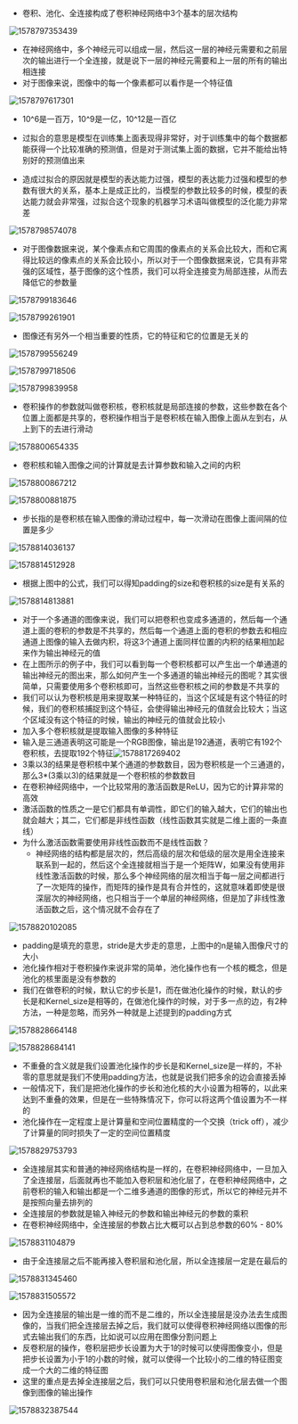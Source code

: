 - 卷积、池化、全连接构成了卷积神经网络中3个基本的层次结构

![1578797353439](assets/1578797353439.png)

- 在神经网络中，多个神经元可以组成一层，然后这一层的神经元需要和之前层次的输出进行一个全连接，就是说下一层的神经元需要和上一层的所有的输出相连接
- 对于图像来说，图像中的每一个像素都可以看作是一个特征值

![1578797617301](assets/1578797617301.png)

- 10^6是一百万，10^9是一亿，10^12是一百亿

- 过拟合的意思是模型在训练集上面表现得非常好，对于训练集中的每个数据都能获得一个比较准确的预测值，但是对于测试集上面的数据，它并不能给出特别好的预测值出来

- 造成过拟合的原因就是模型的表达能力过强，模型的表达能力过强和模型的参数有很大的关系，基本上是成正比的，当模型的参数比较多的时候，模型的表达能力就会非常强，过拟合这个现象的机器学习术语叫做模型的泛化能力非常差

![1578798574078](assets/1578798574078.png)

- 对于图像数据来说，某个像素点和它周围的像素点的关系会比较大，而和它离得比较远的像素点的关系会比较小，所以对于一个图像数据来说，它具有非常强的区域性，基于图像的这个性质，我们可以将全连接变为局部连接，从而去降低它的参数量

![1578799183646](assets/1578799183646.png)

![1578799261901](assets/1578799261901.png)

- 图像还有另外一个相当重要的性质，它的特征和它的位置是无关的

![1578799556249](assets/1578799556249.png)

![1578799718506](assets/1578799718506.png)

![1578799839958](assets/1578799839958.png)

- 卷积操作的参数就叫做卷积核，卷积核就是局部连接的参数，这些参数在各个位置上面都是共享的，卷积操作相当于是卷积核在输入图像上面从左到右，从上到下的去进行滑动

![1578800654335](assets/1578800654335.png)

- 卷积核和输入图像之间的计算就是去计算参数和输入之间的内积

![1578800867212](assets/1578800867212.png)

![1578800881875](assets/1578800881875.png)

- 步长指的是卷积核在输入图像的滑动过程中，每一次滑动在图像上面间隔的位置是多少

![1578814036137](assets/1578814036137.png)

![1578814512928](assets/1578814512928.png)

- 根据上图中的公式，我们可以得知padding的size和卷积核的size是有关系的

![1578814813881](assets/1578814813881.png)

- 对于一个多通道的图像来说，我们可以把卷积也变成多通道的，然后每一个通道上面的卷积的参数是不共享的，然后每一个通道上面的卷积的参数去和相应通道上图像的输入去做内积，将这3个通道上面同样位置的内积的结果相加起来作为输出神经元的值
- 在上图所示的例子中，我们可以看到每一个卷积核都可以产生出一个单通道的输出神经元的图出来，那么如何产生一个多通道的输出神经元的图呢？其实很简单，只需要使用多个卷积核即可，当然这些卷积核之间的参数是不共享的
- 我们可以认为卷积核是用来提取某一种特征的，当这个区域是有这个特征的时候，我们的卷积核捕捉到这个特征，会使得输出神经元的值就会比较大；当这个区域没有这个特征的时候，输出的神经元的值就会比较小
- 加入多个卷积核就是提取输入图像的多种特征
- 输入是三通道表明这可能是一个RGB图像，输出是192通道，表明它有192个卷积核，去提取192个特征![1578817269402](assets/1578817269402.png)
- 3乘以3的结果是卷积核中某个通道的参数数目，因为卷积核是一个三通道的，那么3*(3乘以3)的结果就是一个卷积核的参数数目
- 在卷积神经网络中，一个比较常用的激活函数是ReLU，因为它的计算非常的高效
- 激活函数的性质之一是它们都具有单调性，即它们的输入越大，它们的输出也就会越大；其二，它们都是非线性函数（线性函数其实就是二维上面的一条直线）
- 为什么激活函数需要使用非线性函数而不是线性函数？
  - 神经网络的结构都是层次的，然后高级的层次和低级的层次是用全连接来联系到一起的，然后这个全连接就相当于是一个矩阵W，如果没有使用非线性激活函数的时候，那么多个神经网络的层次相当于每一层之间都进行了一次矩阵的操作，而矩阵的操作是具有合并性的，这就意味着即使是很深层次的神经网络，也只相当于一个单层的神经网络，但是加了非线性激活函数之后，这个情况就不会存在了

![1578820102085](assets/1578820102085.png)

- padding是填充的意思，stride是大步走的意思，上图中的n是输入图像尺寸的大小
- 池化操作相对于卷积操作来说非常的简单，池化操作也有一个核的概念，但是池化的核里面是没有参数的
- 我们在做卷积的时候，默认它的步长是1，而在做池化操作的时候，默认的步长是和Kernel_size是相等的，在做池化操作的时候，对于多一点的边，有2种方法，一种是忽略，而另外一种就是上述提到的padding方式

![1578828664148](assets/1578828664148.png)

![1578828684141](assets/1578828684141.png)

- 不重叠的含义就是我们设置池化操作的步长是和Kernel_size是一样的，不补零的意思就是我们不使用padding方法，也就是说我们把多余的边会直接丢掉
- 一般情况下，我们是把池化操作的步长和池化核的大小设置为相等的，以此来达到不重叠的效果，但是在一些特殊情况下，你可以将这两个值设置为不一样的
- 池化操作在一定程度上是计算量和空间位置精度的一个交换（trick off），减少了计算量的同时损失了一定的空间位置精度

![1578829753793](assets/1578829753793.png)

- 全连接层其实和普通的神经网络结构是一样的，在卷积神经网络中，一旦加入了全连接层，后面就再也不能加入卷积层和池化层了，在卷积神经网络中，之前卷积的输入和输出都是一个二维多通道的图像的形式，所以它的神经元并不是按照向量去排列的
- 全连接层的参数就是输入神经元的参数和输出神经元的参数的乘积
- 在卷积神经网络中，全连接层的参数占比大概可以占到总参数的60% - 80%

![1578831104879](assets/1578831104879.png)

- 由于全连接层之后不能再接入卷积层和池化层，所以全连接层一定是在最后的

![1578831345460](assets/1578831345460.png)

![1578831505572](assets/1578831505572.png)

- 因为全连接层的输出是一维的而不是二维的，所以全连接层是没办法去生成图像的，当我们把全连接层去掉之后，我们就可以使得卷积神经网络以图像的形式去输出我们的东西，比如说可以应用在图像分割问题上
- 反卷积层的操作，卷积层把步长设置为大于1的时候可以使得图像变小，但是把步长设置为小于1的小数的时候，就可以使得一个比较小的二维的特征图变成一个大的二维的特征图
- 这里的重点是去掉全连接层之后，我们可以只使用卷积层和池化层去做一个图像到图像的输出操作

![1578832387544](assets/1578832387544.png)

